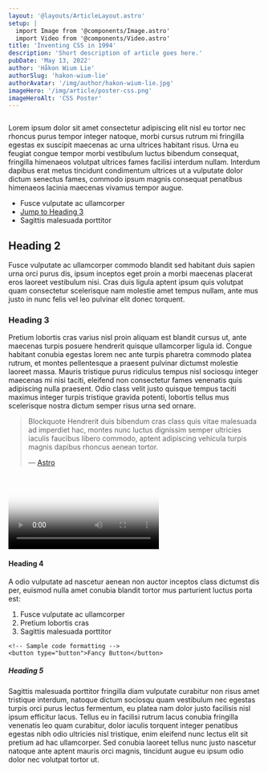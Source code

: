 ```yaml
---
layout: '@layouts/ArticleLayout.astro'
setup: |
  import Image from '@components/Image.astro'
  import Video from '@components/Video.astro'
title: 'Inventing CSS in 1994'
description: 'Short description of article goes here.'
pubDate: 'May 13, 2022'
author: 'Håkon Wium Lie'
authorSlug: 'hakon-wium-lie'
authorAvatar: '/img/author/hakon-wium-lie.jpg'
imageHero: '/img/article/poster-css.png'
imageHeroAlt: 'CSS Poster'
---
```



<Image imageWidth="natural" imageSrc={frontmatter.imageHero} imageAlt={frontmatter.imageHeroAlt} caption="Optional image caption." />

Lorem ipsum dolor sit amet consectetur adipiscing elit nisl eu tortor nec rhoncus purus tempor integer natoque, morbi cursus rutrum mi fringilla egestas ex suscipit maecenas ac urna ultrices habitant risus. Urna eu feugiat congue tempor morbi vestibulum luctus bibendum consequat, fringilla himenaeos volutpat ultrices fames facilisi interdum nullam. Interdum dapibus erat metus tincidunt condimentum ultrices ut a vulputate dolor dictum senectus fames, commodo ipsum magnis consequat penatibus himenaeos lacinia maecenas vivamus tempor augue.

* Fusce vulputate ac ullamcorper
* [Jump to Heading 3](#heading-3)
* Sagittis malesuada porttitor

## Heading 2

Fusce vulputate ac ullamcorper commodo blandit sed habitant duis sapien urna orci purus dis, ipsum inceptos eget proin a morbi maecenas placerat eros laoreet vestibulum nisi. Cras duis ligula aptent ipsum quis volutpat quam consectetur scelerisque nam molestie amet tempus nullam, ante mus justo in nunc felis vel leo pulvinar elit donec torquent.

### Heading 3
Pretium lobortis cras varius nisl proin aliquam est blandit cursus ut, ante maecenas turpis posuere hendrerit quisque ullamcorper ligula id. Congue habitant conubia egestas lorem nec ante turpis pharetra commodo platea rutrum, et montes pellentesque a praesent pulvinar dictumst molestie laoreet massa. Mauris tristique purus ridiculus tempus nisl sociosqu integer maecenas mi nisi taciti, eleifend non consectetur fames venenatis quis adipiscing nulla praesent. Odio class velit justo quisque tempus taciti maximus integer turpis tristique gravida potenti, lobortis tellus mus scelerisque nostra dictum semper risus urna sed ornare.

> Blockquote Hendrerit duis bibendum cras class quis vitae malesuada ad imperdiet hac, montes nunc luctus dignissim semper ultricies iaculis faucibus libero commodo, aptent adipiscing vehicula turpis magnis dapibus rhoncus aenean tortor. 
> <footer>— <a href="https://astro.build">Astro</a></footer>

<Video
    actionColor="var(--color-accent)"
    iframeSrc="https://www.youtube-nocookie.com/embed/dsTXcSeAZq8"
    poster="/img/generic/poster-dark.png"
    posterAlt="Astro Logo"
    videoTitle="Astro in 100 Seconds"
/>

#### Heading 4
A odio vulputate ad nascetur aenean non auctor inceptos class dictumst dis per, euismod nulla amet conubia blandit tortor mus parturient luctus porta est:
1. Fusce vulputate ac ullamcorper
2. Pretium lobortis cras
3. Sagittis malesuada porttitor

```astro
<!-- Sample code formatting -->
<button type="button">Fancy Button</button>
```

##### Heading 5
Sagittis malesuada porttitor fringilla diam vulputate curabitur non risus amet tristique interdum, natoque dictum sociosqu quam vestibulum nec egestas turpis orci purus lectus fermentum, eu platea nam dolor justo facilisis nisl ipsum efficitur lacus. Tellus eu in facilisi rutrum lacus conubia fringilla venenatis leo quam curabitur, dolor iaculis torquent integer penatibus egestas nibh odio ultricies nisl tristique, enim eleifend nunc lectus elit sit pretium ad hac ullamcorper. Sed conubia laoreet tellus nunc justo nascetur natoque ante aptent mauris orci magnis, tincidunt augue eu ipsum odio dolor nec volutpat tortor ut.